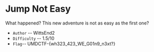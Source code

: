 # Jump Not Easy

What happened? This new adventure is not as easy as the first one? 

- `Author` -- WittsEnd2
- `Difficulty` -- 1.5/10
- `Flag`-- UMDCTF-{wh323_423_WE_G01n9_n3xt?}